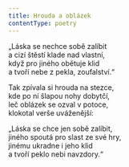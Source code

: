 ```yaml
---
title: Hrouda a oblázek
contentType: poetry
---
```


<section>

„Láska se nechce sobě zalíbit  
a cizí štěstí klade nad vlastní,  
když pro jiného obětuje klid  
a tvoří nebe z pekla, zoufalství.“

Tak zpívala si hrouda na stezce,  
kde po ní šlapou nohy dobytčí,  
leč oblázek se ozval v potoce,  
klokotal verše uváženější:

„Láska se chce jen sobě zalíbit,  
jiného spoutá pro slast ze své hry,  
jinému ukradne i jeho klid  
a tvoří peklo nebi navzdory.“

</section>
